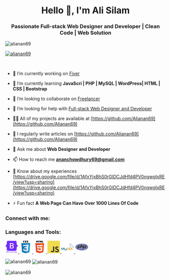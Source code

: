 <h1 align="center">Hello 👋, I'm Ali Silam</h1>
<h3 align="center">Passionate Full-stack Web Designer and Developer | Clean Code | Web Solution</h3>

<p align="left"> <img src="https://komarev.com/ghpvc/?username=alianan69&label=Profile%20views&color=0e75b6&style=flat" alt="alianan69" /> </p>

<p align="left"> <a href="https://github.com/ryo-ma/github-profile-trophy"><img src="https://github-profile-trophy.vercel.app/?username=alianan69" alt="alianan69" /></a> </p>

<p align="left"> <a href="https://twitter.com/" target="blank"><img src="https://img.shields.io/twitter/follow/?logo=twitter&style=for-the-badge" alt="" /></a> </p>

- 🔭 I’m currently working on [Fiver](https://www.fiverr.com/anan69/buying?source=avatar_menu_profile)

- 🌱 I’m currently learning **JavaScri | PHP | MySQL | WordPress| HTML | CSS | Bootstrap**

- 👯 I’m looking to collaborate on [Freelancer](https://www.freelancer.com.bd/u/anan69)

- 🤝 I’m looking for help with [Full-stack Web Designer and Developer](https://www.freelancer.com.bd/u/anan69)

- 👨‍💻 All of my projects are available at [https://github.com/Alianan69](https://github.com/Alianan69)

- 📝 I regularly write articles on [https://github.com/Alianan69](https://github.com/Alianan69)

- 💬 Ask me about **Web Designer and Developer**

- 📫 How to reach me **ananchowdhury69@gmail.com**

- 📄 Know about my experiences [https://drive.google.com/file/d/1AfxYjxBhS0rGlDCJdHfd4PV0ngwgIxRE/view?usp=sharing](https://drive.google.com/file/d/1AfxYjxBhS0rGlDCJdHfd4PV0ngwgIxRE/view?usp=sharing)

- ⚡ Fun fact **A Web Page Can Have Over 1000 Lines Of Code**

<h3 align="left">Connect with me:</h3>
<p align="left">
</p>

<h3 align="left">Languages and Tools:</h3>
<p align="left"> <a href="https://getbootstrap.com" target="_blank" rel="noreferrer"> <img src="https://raw.githubusercontent.com/devicons/devicon/master/icons/bootstrap/bootstrap-plain-wordmark.svg" alt="bootstrap" width="40" height="40"/> </a> <a href="https://www.w3schools.com/css/" target="_blank" rel="noreferrer"> <img src="https://raw.githubusercontent.com/devicons/devicon/master/icons/css3/css3-original-wordmark.svg" alt="css3" width="40" height="40"/> </a> <a href="https://www.w3.org/html/" target="_blank" rel="noreferrer"> <img src="https://raw.githubusercontent.com/devicons/devicon/master/icons/html5/html5-original-wordmark.svg" alt="html5" width="40" height="40"/> </a> <a href="https://developer.mozilla.org/en-US/docs/Web/JavaScript" target="_blank" rel="noreferrer"> <img src="https://raw.githubusercontent.com/devicons/devicon/master/icons/javascript/javascript-original.svg" alt="javascript" width="40" height="40"/> </a> <a href="https://www.mysql.com/" target="_blank" rel="noreferrer"> <img src="https://raw.githubusercontent.com/devicons/devicon/master/icons/mysql/mysql-original-wordmark.svg" alt="mysql" width="40" height="40"/> </a> <a href="https://www.php.net" target="_blank" rel="noreferrer"> <img src="https://raw.githubusercontent.com/devicons/devicon/master/icons/php/php-original.svg" alt="php" width="40" height="40"/> </a> </p>

<p><img align="left" src="https://github-readme-stats.vercel.app/api/top-langs?username=alianan69&show_icons=true&locale=en&layout=compact" alt="alianan69" /></p>

<p>&nbsp;<img align="center" src="https://github-readme-stats.vercel.app/api?username=alianan69&show_icons=true&locale=en" alt="alianan69" /></p>

<p><img align="center" src="https://github-readme-streak-stats.herokuapp.com/?user=alianan69&" alt="alianan69" /></p>
